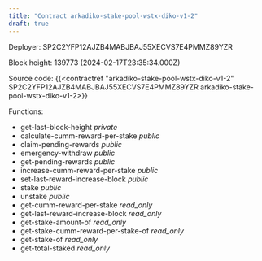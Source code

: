 ```yaml
---
title: "Contract arkadiko-stake-pool-wstx-diko-v1-2"
draft: true
---
```

Deployer: SP2C2YFP12AJZB4MABJBAJ55XECVS7E4PMMZ89YZR


 



Block height: 139773 (2024-02-17T23:35:34.000Z)

Source code: {{<contractref "arkadiko-stake-pool-wstx-diko-v1-2" SP2C2YFP12AJZB4MABJBAJ55XECVS7E4PMMZ89YZR arkadiko-stake-pool-wstx-diko-v1-2>}}

Functions:

* get-last-block-height _private_
* calculate-cumm-reward-per-stake _public_
* claim-pending-rewards _public_
* emergency-withdraw _public_
* get-pending-rewards _public_
* increase-cumm-reward-per-stake _public_
* set-last-reward-increase-block _public_
* stake _public_
* unstake _public_
* get-cumm-reward-per-stake _read_only_
* get-last-reward-increase-block _read_only_
* get-stake-amount-of _read_only_
* get-stake-cumm-reward-per-stake-of _read_only_
* get-stake-of _read_only_
* get-total-staked _read_only_
